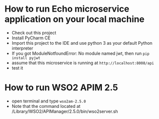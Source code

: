 # How to run Echo microservice application on your local machine
* Check out this project
* Install PyCharm CE
* Import this project to the IDE and use python 3 as your default Python interpreter
* If you got ModuleNotfoundError: No module named jwt, then run ```pip install pyjwt```
* assume that this microservice is running at ```http://localhost:8008/api```
* test it

# How to run WSO2 APIM 2.5
* open terminal and type ```wso2am-2.5.0```
* Note that the command located at /Library/WSO2/APIManager/2.5.0/bin/wso2server.sh
